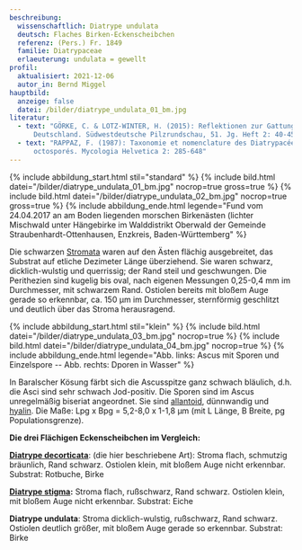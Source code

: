 ```yaml
---
beschreibung:
  wissenschaftlich: Diatrype undulata
  deutsch: Flaches Birken-Eckenscheibchen
  referenz: (Pers.) Fr. 1849
  familie: Diatrypaceae
  erlaeuterung: undulata = gewellt
profil:
  aktualisiert: 2021-12-06
  autor_in: Bernd Miggel
hauptbild:
  anzeige: false
  datei: /bilder/diatrype_undulata_01_bm.jpg
literatur:
  - text: "GÖRKE, C. & LOTZ-WINTER, H. (2015): Reflektionen zur Gattung Diatrype in
      Deutschland. Südwestdeutsche Pilzrundschau, 51. Jg. Heft 2: 40-45"
  - text: "RAPPAZ, F. (1987): Taxonomie et nomenclature des Diatrypacées a asques
      octosporés. Mycologia Helvetica 2: 285-648"
---
```

{% include abbildung_start.html stil="standard" %}
{% include bild.html datei="/bilder/diatrype_undulata_01_bm.jpg" nocrop=true gross=true %}
{% include bild.html datei="/bilder/diatrype_undulata_02_bm.jpg" nocrop=true gross=true %}
{% include abbildung_ende.html legende="Fund vom 24.04.2017 an am Boden liegenden morschen Birkenästen (lichter Mischwald unter Hängebirke im Walddistrikt Oberwald der Gemeinde Straubenhardt-Ottenhausen, Enzkreis, Baden-Württemberg" %}

Die schwarzen [Stromata](Stroma "Glossar") waren auf den Ästen flächig ausgebreitet, das Substrat auf etliche Dezimeter Länge überziehend. Sie waren schwarz, dicklich-wulstig und querrissig; der Rand steil und geschwungen. Die Perithezien sind kugelig bis oval, nach eigenen Messungen 0,25-0,4 mm im Durchmesser, mit schwarzem Rand. Ostiolen bereits mit bloßem Auge gerade so erkennbar, ca. 150 µm im Durchmesser, sternförmig geschlitzt und deutlich über das Stroma herausragend.

{% include abbildung_start.html stil="klein" %}
{% include bild.html datei="/bilder/diatrype_undulata_03_bm.jpg" nocrop=true %}
{% include bild.html datei="/bilder/diatrype_undulata_04_bm.jpg" nocrop=true %}
{% include abbildung_ende.html legende="Abb. links: Ascus mit Sporen und Einzelspore -- Abb. rechts: Dporen in Wasser" %}

In Baralscher Kösung färbt sich die Ascusspitze ganz schwach bläulich, d.h. die Asci sind sehr schwach Jod-positiv. Die Sporen sind im Ascus unregelmäßig biseriat angeordnet. Sie  sind [allantoid](allantoid "Glossar"), dünnwandig und [hyalin](hyalin "Glossar"). Die Maße: Lpg x Bpg = 5,2-8,0 x 1-1,8 µm (mit L Länge, B Breite, pg Populationsgrenze).

**Die drei Flächigen Eckenscheibchen im Vergleich:**

**[Diatrype decorticata](/pilze/diatrype-decorticata-flächiges-eckenscheibchen)**: (die hier beschriebene Art): Stroma flach, schmutzig bräunlich, Rand schwarz. Ostiolen klein, mit bloßem Auge nicht erkennbar. Substrat: Rotbuche, Birke

**[Diatrype stigma](/pilze/diatrype-stigma-flächiges-eichen-eckenscheibchen):** Stroma flach, rußschwarz, Rand schwarz. Ostiolen klein, mit bloßem Auge nicht erkennbar. Substrat: Eiche

**Diatrype undulata**: Stroma dicklich-wulstig, rußschwarz, Rand schwarz. Ostiolen deutlich größer, mit bloßem Auge gerade so erkennbar. Substrat: Birke